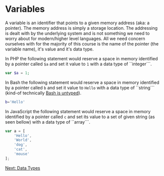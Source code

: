 # Variables

A variable is an identifier that points to a given memory address (aka: a pointer). The memory address is simply a storage location. The addressing is dealt with by the underlying system and is not something we need to worry about for modern/higher level languages. All we need concern ourselves with for the majority of this course is the name of the pointer (the variable name), it's value and it's data type.

In PHP the following statement would reserve a space in memory identified by a pointer called ```$a``` and set it value to ```1``` with a data type of ``integer```.

```php
var $a = 1;
```

In Bash the following statement would reserve a space in memory identified by a pointer called ```b``` and set it value to ```Hello``` with a data type of ``string``` (kind-of technically [Bash is untyped](http://tldp.org/LDP/abs/html/untyped.html)).
```bash
b='Hello'
```

In JavaScript the following statement would reserve a space in memory identified by a pointer called ```c``` and set its value to a set of given string (as seen bellow) with a data type of ``array```.
```js
var a = [
    'Hello', 
    'World',
    'dog',
    'cat',
    'mouse'
];
```
[Next: Data Types](02-DataTypes.md)
